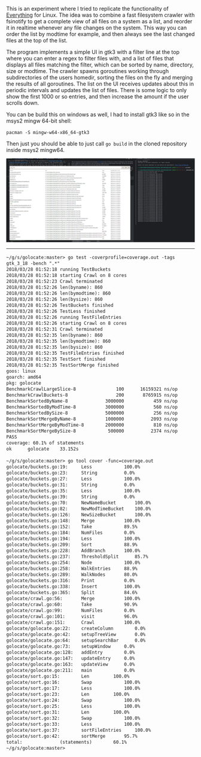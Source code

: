This is an experiment where I tried to replicate the functionality of [Everything](https://www.voidtools.com/support/everything/) for Linux. The idea was to combine a fast filesystem crawler with fsinotify to get a complete view of all files on a system as a list, and reorder it in realtime whenever any file changes on the system. This way you can order the list by modtime for example, and then always see the last changed files at the top of the list.

The program implements a simple UI in gtk3 with a filter line at the top where you can enter a regex to filter files with, and a list of files that displays all files matching the filter, which can be sorted by name, directory, size or modtime. The crawler spawns goroutines working through subdirectories of the users homedir, sorting the files on the fly and merging the results of all goroutines. The list on the UI receives updates about this in periodic intervals and updates the list of files. There is some logic to only show the first 1000 or so entries, and then increase the amount if the user scrolls down.

You can be build this on windows as well, I had to install gtk3 like so in the msys2 mingw 64-bit shell:
```
pacman -S mingw-w64-x86_64-gtk3
```

Then just you should be able to just call `go build` in the cloned repository inside msys2 mingw64.

![UI](screenshots/ui.png)

---

    ~/g/s/golocate:master> go test -coverprofile=coverage.out -tags gtk_3_18 -bench ".*"
    2018/03/28 01:52:18 running TestBuckets
    2018/03/28 01:52:18 starting Crawl on 8 cores
    2018/03/28 01:52:23 Crawl terminated
    2018/03/28 01:52:26 len(byname): 860
    2018/03/28 01:52:26 len(bymodtime): 860
    2018/03/28 01:52:26 len(bysize): 860
    2018/03/28 01:52:26 TestBuckets finished
    2018/03/28 01:52:26 TestLess finished
    2018/03/28 01:52:26 running TestFileEntries
    2018/03/28 01:52:26 starting Crawl on 8 cores
    2018/03/28 01:52:31 Crawl terminated
    2018/03/28 01:52:35 len(byname): 860
    2018/03/28 01:52:35 len(bymodtime): 860
    2018/03/28 01:52:35 len(bysize): 860
    2018/03/28 01:52:35 TestFileEntries finished
    2018/03/28 01:52:35 TestSort finished
    2018/03/28 01:52:35 TestSortMerge finished
    goos: linux
    goarch: amd64
    pkg: golocate
    BenchmarkCrawlLargeSlice-8               100      16159321 ns/op
    BenchmarkCrawlBuckets-8                  200       8765915 ns/op
    BenchmarkSortedByName-8              3000000           459 ns/op
    BenchmarkSortedByModTime-8           3000000           560 ns/op
    BenchmarkSortedBySize-8              5000000           256 ns/op
    BenchmarkSortMergeByName-8           1000000          2093 ns/op
    BenchmarkSortMergeByModTime-8        2000000           810 ns/op
    BenchmarkSortMergeBySize-8            500000          2374 ns/op
    PASS
    coverage: 60.1% of statements
    ok      golocate    33.152s

    ~/g/s/golocate:master> go tool cover -func=coverage.out
    golocate/buckets.go:19:		Less			100.0%
    golocate/buckets.go:23:		String			0.0%
    golocate/buckets.go:27:		Less			100.0%
    golocate/buckets.go:31:		String			0.0%
    golocate/buckets.go:35:		Less			100.0%
    golocate/buckets.go:39:		String			0.0%
    golocate/buckets.go:70:		NewNameBucket		100.0%
    golocate/buckets.go:82:		NewModTimeBucket	100.0%
    golocate/buckets.go:126:	NewSizeBucket		100.0%
    golocate/buckets.go:148:	Merge			100.0%
    golocate/buckets.go:152:	Take			89.5%
    golocate/buckets.go:184:	NumFiles		0.0%
    golocate/buckets.go:194:	Less			100.0%
    golocate/buckets.go:209:	Sort			88.9%
    golocate/buckets.go:228:	AddBranch		100.0%
    golocate/buckets.go:237:	ThresholdSplit		85.7%
    golocate/buckets.go:254:	Node			100.0%
    golocate/buckets.go:258:	WalkEntries		88.9%
    golocate/buckets.go:289:	WalkNodes		80.0%
    golocate/buckets.go:316:	Print			0.0%
    golocate/buckets.go:338:	Insert			100.0%
    golocate/buckets.go:365:	Split			84.6%
    golocate/crawl.go:56:		Merge			100.0%
    golocate/crawl.go:60:		Take			90.9%
    golocate/crawl.go:99:		NumFiles		0.0%
    golocate/crawl.go:101:		visit			96.0%
    golocate/crawl.go:151:		Crawl			100.0%
    golocate/golocate.go:22:	createColumn		0.0%
    golocate/golocate.go:42:	setupTreeView		0.0%
    golocate/golocate.go:64:	setupSearchBar		0.0%
    golocate/golocate.go:73:	setupWindow		0.0%
    golocate/golocate.go:128:	addEntry		0.0%
    golocate/golocate.go:147:	updateEntry		0.0%
    golocate/golocate.go:163:	updateView		0.0%
    golocate/golocate.go:211:	main			0.0%
    golocate/sort.go:15:		Len			100.0%
    golocate/sort.go:16:		Swap			100.0%
    golocate/sort.go:17:		Less			100.0%
    golocate/sort.go:23:		Len			100.0%
    golocate/sort.go:24:		Swap			100.0%
    golocate/sort.go:25:		Less			100.0%
    golocate/sort.go:31:		Len			100.0%
    golocate/sort.go:32:		Swap			100.0%
    golocate/sort.go:33:		Less			100.0%
    golocate/sort.go:37:		sortFileEntries		100.0%
    golocate/sort.go:42:		sortMerge		95.7%
    total:				(statements)		60.1%
    ~/g/s/golocate:master>
